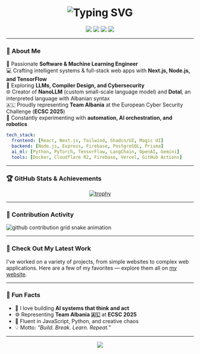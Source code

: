 <h1 align="center">
  <img src="https://readme-typing-svg.herokuapp.com?font=JetBrains+Mono&size=28&pause=1000&color=00F5D4&center=true&vCenter=true&width=600&lines=Hey+there+👋+I'm+Emanuel+Dervishi!;Full-Stack+Engineer+%7C+ML+Developer+%7C+Cybersecurity+Enthusiast" alt="Typing SVG" />
</h1>

<!-- 🌍 Social Links -->
<p align="center">
  <a href="https://www.linkedin.com/in/emanuel-dervishi/"><img src="https://img.shields.io/badge/LinkedIn-blue?logo=linkedin&logoColor=white" /></a>
  <a href="mailto:vikshelby2@gmail.com"><img src="https://img.shields.io/badge/Email-D14836?logo=gmail&logoColor=white" /></a>
  <a href="https://imemanuel.vercel.app/"><img src="https://img.shields.io/badge/Portfolio-000000?logo=vercel&logoColor=white" /></a>
  <a href="https://github.com/emanuelvictordervishi"><img src="https://img.shields.io/github/followers/emanuelvictordervishi?label=Follow&style=social" /></a>
</p>

---

### 🧠 About Me

🚀 Passionate **Software & Machine Learning Engineer**  
💻 Crafting intelligent systems & full-stack web apps with **Next.js, Node.js, and TensorFlow**  
🧩 Exploring **LLMs, Compiler Design, and Cybersecurity**  
🌐 Creator of **NanoLLM** (custom small-scale language model) and **Dotal**, an interpreted language with Albanian syntax  
🇦🇱 Proudly representing **Team Albania** at the European Cyber Security Challenge (**ECSC 2025**)  
🧰 Constantly experimenting with **automation, AI orchestration, and robotics**  

```yaml
tech_stack:
  frontend: [React, Next.js, Tailwind, Shadcn/UI, Magic UI]
  backend: [Node.js, Express, Firebase, PostgreSQL, Prisma]
  ai_ml: [Python, PyTorch, TensorFlow, LangChain, OpenAI, Gemini]
  tools: [Docker, Cloudflare R2, Firebase, Vercel, GitHub Actions]
```

---



### 🏆 GitHub Stats & Achievements

<div align="center">
  
  [![trophy](https://github-profile-trophy.vercel.app/?username=ryo-ma&theme=onedark)](https://github.com/ryo-ma/github-profile-trophy)
</div>

---

### 🐍 Contribution Activity

<picture>
  <source media="(prefers-color-scheme: dark)" srcset="https://raw.githubusercontent.com/emanuelvictordervishi/emanuelvictordervishi/output/github-contribution-grid-snake-dark.svg">
  <source media="(prefers-color-scheme: light)" srcset="https://raw.githubusercontent.com/emanuelvictordervishi/emanuelvictordervishi/output/github-contribution-grid-snake.svg">
  <img alt="github contribution grid snake animation" src="https://raw.githubusercontent.com/emanuelvictordervishi/emanuelvictordervishi/output/github-contribution-grid-snake.svg">
</picture>

---

### 🧩 Check Out My Latest Work

I've worked on a variety of projects, from simple websites to complex web applications. Here are a few of my favorites — explore them all on [my website](https://imemanuel.vercel.app/).

---

### 🧠 Fun Facts

- 🧩 I love building **AI systems that think and act**  
- ⚙️ Representing **Team Albania 🇦🇱** at **ECSC 2025**  
- 💬 Fluent in JavaScript, Python, and creative chaos  
- 💡 Motto: *“Build. Break. Learn. Repeat.”*

---



<p align="center">
  <img src="https://readme-typing-svg.herokuapp.com?font=JetBrains+Mono&size=22&pause=1000&color=00F5D4&center=true&vCenter=true&width=600&lines=Let's+Collaborate+on+AI,+Full-Stack+Projects,+and+Cybersecurity!;Always+Learning,+Always+Building+💡" />
</p>


